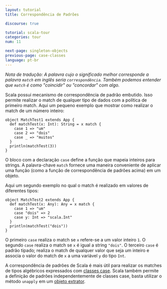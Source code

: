 ```yaml
---
layout: tutorial
title: Correspondência de Padrões

discourse: true

tutorial: scala-tour
categories: tour
num: 11

next-page: singleton-objects
previous-page: case-classes
language: pt-br
---
```


_Nota de tradução: A palavra cujo o significado melhor corresponde a palavra `match` em inglês seria `correspondência`. Também podemos entender que `match` é como "coincidir" ou "concordar" com algo._

Scala possui mecanismo de correspondência de padrão embutido. Isso permite realizar o match de qualquer tipo de dados com a política de primeiro match. 
Aqui um pequeno exemplo que mostrar como realizar o match de um número inteiro:

```tut
object MatchTest1 extends App {
  def matchTest(x: Int): String = x match {
    case 1 => "um"
    case 2 => "dois"
    case _ => "muitos"
  }
  println(matchTest(3))
}
```

O bloco com a declaração `case` define a função que mapeia inteiros para strings. A palavra-chave `match` fornece uma maneira conveniente de aplicar uma função (como a função de correspondência de padrões acima) em um objeto.

Aqui um segundo exemplo no qual o match é realizado em valores de diferentes tipos:

```tut
object MatchTest2 extends App {
  def matchTest(x: Any): Any = x match {
    case 1 => "um"
    case "dois" => 2
    case y: Int => "scala.Int"
  }
  println(matchTest("dois"))
}
```

O primeiro `case` realiza o match se `x` refere-se a um valor inteiro `1`. O segundo `case` realiza o match se `x` é igual a string `"dois"`. O terceiro `case` é padrão tipado; realiza o match de qualquer valor que seja um inteiro e associa o valor do match de `x` a uma variável `y` do tipo `Int`.

A correspondência de padrões de Scala é mais útil para realizar os matches de tipos algébricos expressados com [classes case](case-classes.html).
Scala também permite a definição de padrões independentemente de classes case, basta utilizar o método `unapply` em um [objeto extrator](extractor-objects.html).
